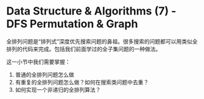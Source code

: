 # Data Structure & Algorithms \(7\) - DFS Permutation & Graph



全排列问题是“排列式”深度优先搜索问题的鼻祖。很多搜索的问题都可以用类似全排列的代码来完成。包括我们前面学过的全子集问题的一种做法。

这一小节中我们需要掌握：

1. 普通的全排列问题怎么做
2. 有重复的全排列问题怎么做？如何在搜索类问题中去重？
3. 如何实现一个非递归的全排列算法？

